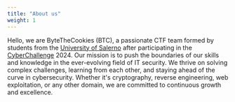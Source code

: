 ```yaml
---
title: "About us"
weight: 1
---
```


Hello, we are ByteTheCookies (BTC), a passionate CTF team formed by students from the [University of Salerno](https://www.unisa.it/) after participating in the [CyberChallenge](https://cyberchallenge.it/) 2024. Our mission is to push the boundaries of our skills and knowledge in the ever-evolving field of IT security. We thrive on solving complex challenges, learning from each other, and staying ahead of the curve in cybersecurity. Whether it's cryptography, reverse engineering, web exploitation, or any other domain, we are committed to continuous growth and excellence.
